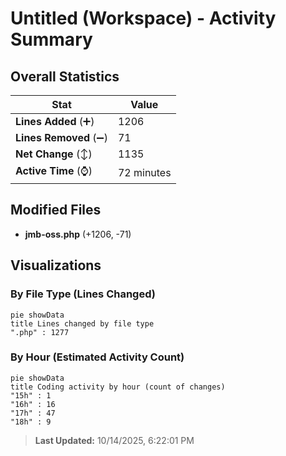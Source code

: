 # Untitled (Workspace) - Activity Summary 

## Overall Statistics

| Stat                   | Value                                                             |
| ---------------------- | ----------------------------------------------------------------- |
| **Lines Added** (➕)   | 1206                                          |
| **Lines Removed** (➖) | 71                                        |
| **Net Change** (↕)    | 1135                |
| **Active Time** (⌚)   | 72 minutes |


## Modified Files
- **jmb-oss.php** (+1206, -71)

## Visualizations

### By File Type (Lines Changed)

```mermaid
pie showData
title Lines changed by file type
".php" : 1277
```

### By Hour (Estimated Activity Count)

```mermaid
pie showData
title Coding activity by hour (count of changes)
"15h" : 1
"16h" : 16
"17h" : 47
"18h" : 9
```


> **Last Updated:** 10/14/2025, 6:22:01 PM